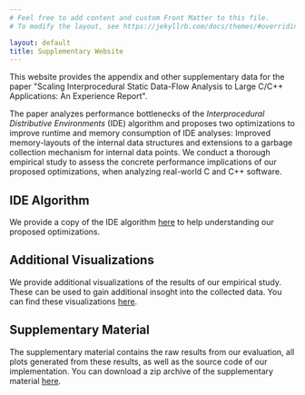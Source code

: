 ```yaml
---
# Feel free to add content and custom Front Matter to this file.
# To modify the layout, see https://jekyllrb.com/docs/themes/#overriding-theme-defaults

layout: default
title: Supplementary Website
---
```


This website provides the appendix and other supplementary data for the paper "Scaling Interprocedural Static Data-Flow Analysis to Large C/C++ Applications: An Experience Report".

The paper analyzes performance bottlenecks of the *Interprocedural Distributive Environments* (IDE) algorithm and proposes two optimizations to improve runtime and memory consumption of IDE analyses: Improved memory-layouts of the internal data structures and extensions to a garbage collection mechanism for internal data points.
We conduct a thorough empirical study to assess the concrete performance implications of our proposed optimizations, when analyzing real-world C and C++ software.

## IDE Algorithm

We provide a copy of the IDE algorithm [here](algorithm) to help understanding our proposed optimizations.

## Additional Visualizations

We provide additional visualizations of the results of our empirical study.
These can be used to gain additional insoght into the collected data.
You can find these visualizations [here](plots).

## Supplementary Material

The supplementary material contains the raw results from our evaluation, all plots generated from these results, as well as the source code of our implementation.
You can download a zip archive of the supplementary material [here](https://doi.org/10.5281/zenodo.13137082).
